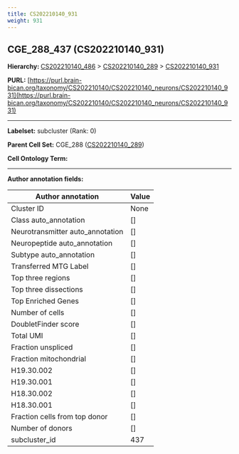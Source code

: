 ```yaml
---
title: CS202210140_931
weight: 931
---
```

## CGE_288_437 (CS202210140_931)
<b>Hierarchy: </b>
[CS202210140_486](../CS202210140_486) >
[CS202210140_289](../CS202210140_289) >
[CS202210140_931](../CS202210140_931)

**PURL:** [https://purl.brain-bican.org/taxonomy/CS202210140/CS202210140_neurons/CS202210140_931](https://purl.brain-bican.org/taxonomy/CS202210140/CS202210140_neurons/CS202210140_931)

---


**Labelset:** subcluster (Rank: 0)

**Parent Cell Set:** CGE_288 ([CS202210140_289](../CS202210140_289))



**Cell Ontology Term:** 

[MARKER GENES.]: #


---

[TRANSFERRED ANNOTATIONS.]: #


[AUTHOR ANNOTATION FIELDS.]: #


**Author annotation fields:**

| Author annotation | Value |
|-------------------|-------|
|Cluster ID|None|
|Class auto_annotation|[]|
|Neurotransmitter auto_annotation|[]|
|Neuropeptide auto_annotation|[]|
|Subtype auto_annotation|[]|
|Transferred MTG Label|[]|
|Top three regions|[]|
|Top three dissections|[]|
|Top Enriched Genes|[]|
|Number of cells|[]|
|DoubletFinder score|[]|
|Total UMI|[]|
|Fraction unspliced|[]|
|Fraction mitochondrial|[]|
|H19.30.002|[]|
|H19.30.001|[]|
|H18.30.002|[]|
|H18.30.001|[]|
|Fraction cells from top donor|[]|
|Number of donors|[]|
|subcluster_id|437|
